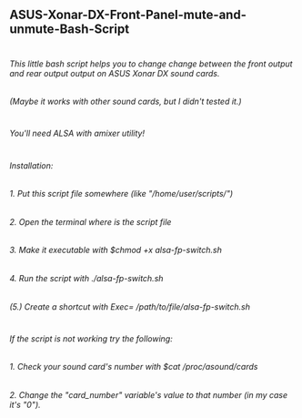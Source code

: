 ## ASUS-Xonar-DX-Front-Panel-mute-and-unmute-Bash-Script
#
###### This little bash script helps you to change change between the front output and rear output output on ASUS Xonar DX sound cards.
###### (Maybe it works with other sound cards, but I didn't tested it.)
#
###### You'll need ALSA with amixer utility!
#
###### Installation:
###### 1.   Put this script file somewhere (like "/home/user/scripts/")
###### 2.   Open the terminal where is the script file
###### 3.   Make it executable with $chmod +x alsa-fp-switch.sh
###### 4.   Run the script with ./alsa-fp-switch.sh
###### (5.) Create a shortcut with Exec= /path/to/file/alsa-fp-switch.sh
#
#
###### If the script is not working try the following:
###### 1.   Check your sound card's number with $cat /proc/asound/cards
###### 2.   Change the "card_number" variable's value to that number (in my case it's "0").
